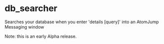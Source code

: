 # db_searcher
Searches your database when you enter 'details [query]' into an AtomJump Messaging window


Note: this is an early Alpha release.

